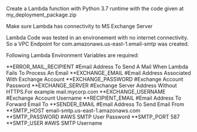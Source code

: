 Create a Lambda function with Python 3.7 runtime with the code given at my_deployment_package.zip

Make sure Lambda has connectivity to MS Exchange Server

Lambda Code was tested in an environement with no internet connectivity. So a VPC Endpoint for com.amazonaws.us-east-1.email-smtp was created.

Following Lambda Environment Variables are required:

**ERROR_MAIL_RECIPIENT	      #Email Address To Send A Mail When Lambda Fails To Process An Email
**EXCHANGE_EMAIL	            #Email Address Associated With Exchange Account
**EXCHANGE_PASSWORD	        #Exchange Account Password
**EXCHANGE_SERVER	          #Exchange Server Address Without HTTPS.For example mail.mycorp.com
**EXCHANGE_USERNAME	        #Exchange Account Username
**RECIPIENT_EMAIL	          #Email Address To Forward Email To
**SENDER_EMAIL	              #Email Address To Send Email From
**SMTP_HOST	                email-smtp.us-east-1.amazonaws.com
**SMTP_PASSWORD	            #AWS SMTP User Password
**SMTP_PORT	                587
**SMTP_USER	                #AWS SMTP Username

